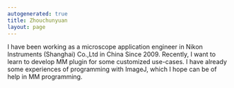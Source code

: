 ```yaml
---
autogenerated: true
title: Zhouchunyuan
layout: page
---
```


I have been working as a microscope application engineer in Nikon
Instruments (Shanghai) Co.,Ltd in China Since 2009. Recently, I want to
learn to develop MM plugin for some customized use-cases. I have already
some experiences of programming with ImageJ, which I hope can be of help
in MM programming.
